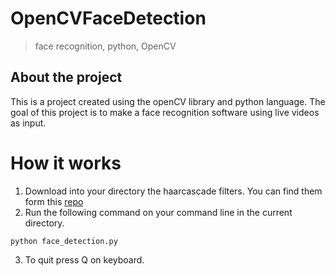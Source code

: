 # OpenCVFaceDetection

> face recognition, python, OpenCV

## About the project

This is a project created using the openCV library and python language. The goal of this project is to make a face
recognition software using live videos as input.

# How it works

1. Download into your directory the haarcascade filters. You can find them form
   this  [repo](https://github.com/opencv/opencv/tree/master/data/haarcascades)
2. Run the following command on your command line in the current directory.

 ```command
python face_detection.py
```

3. To quit press Q on keyboard.
